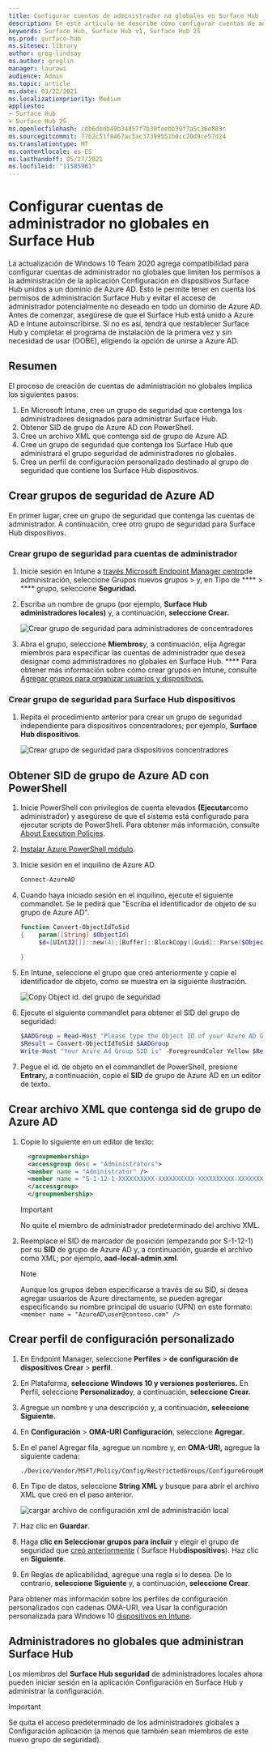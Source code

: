 ```yaml
---
title: Configurar cuentas de administrador no globales en Surface Hub
description: En este artículo se describe cómo configurar cuentas de administrador que no son globales para administrar Surface Hub y Surface Hub 2S.
keywords: Surface Hub, Surface Hub v1, Surface Hub 2S
ms.prod: surface-hub
ms.sitesec: library
author: greg-lindsay
ms.author: greglin
manager: laurawi
audience: Admin
ms.topic: article
ms.date: 03/22/2021
ms.localizationpriority: Medium
appliesto:
- Surface Hub
- Surface Hub 2S
ms.openlocfilehash: cdb6dbdb49b34857f7b30feebb39f7a5c36e883c
ms.sourcegitcommit: 77b2c51f8467ac3ac37399551b0cc20d9ce57d24
ms.translationtype: MT
ms.contentlocale: es-ES
ms.lasthandoff: 05/27/2021
ms.locfileid: "11585961"
---
```

# <a name="configure-non-global-admin-accounts-on-surface-hub"></a>Configurar cuentas de administrador no globales en Surface Hub

La actualización de Windows 10 Team 2020 agrega compatibilidad para configurar cuentas de administrador no globales que limiten los permisos a la administración de la aplicación Configuración en dispositivos Surface Hub unidos a un dominio de Azure AD. Esto le permite tener en cuenta los permisos de administración Surface Hub y evitar el acceso de administrador potencialmente no deseado en todo un dominio de Azure AD. Antes de comenzar, asegúrese de que el Surface Hub está unido a Azure AD e Intune autoinscribirse. Si no es así, tendrá que restablecer Surface Hub y completar el programa de instalación de la primera vez y sin necesidad de usar (OOBE), eligiendo la opción de unirse a Azure AD.

## <a name="summary"></a>Resumen 

El proceso de creación de cuentas de administración no globales implica los siguientes pasos: 

1. En Microsoft Intune, cree un grupo de seguridad que contenga los administradores designados para administrar Surface Hub.
2. Obtener SID de grupo de Azure AD con PowerShell.
3. Cree un archivo XML que contenga sid de grupo de Azure AD.
4. Cree un grupo de seguridad que contenga los Surface Hub que administrará el grupo seguridad de administradores no globales.
5. Crea un perfil de configuración personalizado destinado al grupo de seguridad que contiene los Surface Hub dispositivos. 


## <a name="create-azure-ad-security-groups"></a>Crear grupos de seguridad de Azure AD

En primer lugar, cree un grupo de seguridad que contenga las cuentas de administrador. A continuación, cree otro grupo de seguridad para Surface Hub dispositivos.  

### <a name="create-security-group-for-admin-accounts"></a>Crear grupo de seguridad para cuentas de administrador

1. Inicie sesión en Intune a [través Microsoft Endpoint Manager centro](https://go.microsoft.com/fwlink/?linkid=2109431)de administración, seleccione Grupos nuevos grupos > y, en Tipo de ****  >  **** grupo, seleccione **Seguridad.** 
2. Escriba un nombre de grupo (por ejemplo, **Surface Hub administradores locales)** y, a continuación, **seleccione Crear.** 

     ![Crear grupo de seguridad para administradores de concentradores](images/sh-create-sec-group.png)

3. Abra el grupo, seleccione **Miembros**y, a continuación, elija Agregar miembros para especificar las cuentas de administrador que desea designar como administradores no globales en Surface Hub. **** Para obtener más información sobre cómo crear grupos en Intune, consulte [Agregar grupos para organizar usuarios y dispositivos.](/mem/intune/fundamentals/groups-add)

### <a name="create-security-group-for-surface-hub-devices"></a>Crear grupo de seguridad para Surface Hub dispositivos

1. Repita el procedimiento anterior para crear un grupo de seguridad independiente para dispositivos concentradores; por ejemplo, **Surface Hub dispositivos**. 

     ![Crear grupo de seguridad para dispositivos concentradores](images/sh-create-sec-group-devices.png) 

## <a name="obtain-azure-ad-group-sid-using-powershell"></a>Obtener SID de grupo de Azure AD con PowerShell

1. Inicie PowerShell con privilegios de cuenta elevados **(Ejecutar**como administrador) y asegúrese de que el sistema está configurado para ejecutar scripts de PowerShell. Para obtener más información, consulte [About Execution Policies](/powershell/module/microsoft.powershell.core/about/about_execution_policies?). 
2. [Instalar Azure PowerShell módulo](/powershell/azure/install-az-ps).
3. Inicie sesión en el inquilino de Azure AD.

    ```powershell
    Connect-AzureAD
    ```

4. Cuando haya iniciado sesión en el inquilino, ejecute el siguiente commandlet. Se le pedirá que "Escriba el identificador de objeto de su grupo de Azure AD".

    ```powershell
    function Convert-ObjectIdToSid
    {    param([String] $ObjectId)   
         $d=[UInt32[]]::new(4);[Buffer]::BlockCopy([Guid]::Parse($ObjectId).ToByteArray(),0,$d,0,16);"S-1-12-1-$d".Replace(' ','-')
         
    }
    ```

5. En Intune, seleccione el grupo que creó anteriormente y copie el identificador de objeto, como se muestra en la siguiente ilustración. 

     ![Copy Object id. del grupo de seguridad](images/sh-objectid.png)

6. Ejecute el siguiente commandlet para obtener el SID del grupo de seguridad:

    ```powershell
    $AADGroup = Read-Host "Please type the Object ID of your Azure AD Group"
    $Result = Convert-ObjectIdToSid $AADGroup
    Write-Host "Your Azure Ad Group SID is" -ForegroundColor Yellow $Result
    ```
    
7. Pegue el id. de objeto en el commandlet de PowerShell, presione **Entrar**y, a continuación, copie el **SID** de grupo de Azure AD en un editor de texto. 

## <a name="create-xml-file-containing-azure-ad-group-sid"></a>Crear archivo XML que contenga sid de grupo de Azure AD

1. Copie lo siguiente en un editor de texto: 

    ```xml
      <groupmembership>   
      <accessgroup desc = "Administrators">        
      <member name = "Administrator" />        
      <member name = "S-1-12-1-XXXXXXXXXX-XXXXXXXXXX-XXXXXXXXXX-XXXXXXXXXX" />  
      </accessgroup>
      </groupmembership>
      ```
      > [!IMPORTANT]
      > No quite el miembro de administrador predeterminado del archivo XML.

2. Reemplace el SID de marcador de posición (empezando por S-1-12-1) por su **SID** de grupo de Azure AD y, a continuación, guarde el archivo como XML; por ejemplo, **aad-local-admin.xml**. 

      > [!NOTE]
      > Aunque los grupos deben especificarse a través de su SID, si desea agregar usuarios de Azure directamente, se pueden agregar especificando su nombre principal de usuario (UPN) en este formato: `<member name = "AzureAD\user@contoso.com" />`

## <a name="create-custom-configuration-profile"></a>Crear perfil de configuración personalizado

1. En Endpoint Manager, seleccione **Perfiles**  >  **de configuración de dispositivos Crear**  >  **perfil**. 
2. En Plataforma, **seleccione Windows 10 y versiones posteriores.** En Perfil, seleccione **Personalizado**y, a continuación, **seleccione Crear.**
3. Agregue un nombre y una descripción y, a continuación, **seleccione Siguiente.**
4. En **Configuración**  >  **OMA-URI Configuración**, seleccione **Agregar**.
5. En el panel Agregar fila, agregue un nombre y, en     **OMA-URI,** agregue la siguiente cadena: 

    ```OMA-URI
    ./Device/Vendor/MSFT/Policy/Config/RestrictedGroups/ConfigureGroupMembership
    ```
6. En Tipo de datos, seleccione **String XML** y busque para abrir el archivo XML que creó en el paso anterior. 

     ![cargar archivo de configuración xml de administración local](images/sh-local-admin-config.png)

7. Haz clic en **Guardar**.
8. Haga **clic en Seleccionar grupos para incluir** y elegir el grupo de seguridad que [creó anteriormente](#create-security-group-for-surface-hub-devices) ( Surface Hub**dispositivos**). Haz clic en **Siguiente**.
9. En Reglas de aplicabilidad, agregue una regla si lo desea. De lo contrario, **seleccione Siguiente** y, a continuación, **seleccione Crear**.

Para obtener más información sobre los perfiles de configuración personalizados con cadenas OMA-URI, vea Usar la configuración personalizada para Windows 10 [dispositivos en Intune](/mem/intune/configuration/custom-settings-windows-10).


## <a name="non-global-admins-managing-surface-hub"></a>Administradores no globales que administran Surface Hub

Los miembros del **Surface Hub seguridad** de administradores locales ahora pueden iniciar sesión en la aplicación Configuración en Surface Hub y administrar la configuración.

> [!IMPORTANT]
> Se quita el acceso predeterminado de los administradores globales a Configuración aplicación (a menos que también sean miembros de este nuevo grupo de seguridad).
